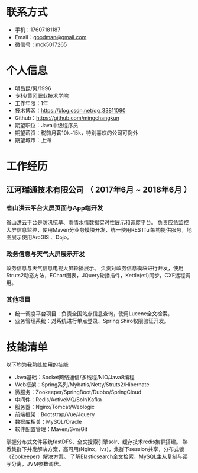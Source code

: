 # 联系方式
- 手机：17607181187
- Email：goodman@gmail.com
- 微信号：mck5017265
# 个人信息
 - 明昌昆/男/1996 
 - 专科/黄冈职业技术学院
 - 工作年限：1年
 - 技术博客：https://blog.csdn.net/qq_33811090
 - Github：https://github.com/mingchangkun
 - 期望职位：Java中级程序员
 - 期望薪资：税前月薪10k~15k，特别喜欢的公司可例外
 - 期望城市：上海

# 工作经历
## 江河瑞通技术有限公司 （ 2017年6月 ~ 2018年6月 ）
###  省山洪云平台大屏页面与App端开发
省山洪云平台是防汛抗旱、雨情水情数据实时性展示和调度平台。
负责应急监控大屏信息监控，使用Maven分业务模块开发，统一使用RESTful架构提供服务，地图展示使用ArcGIS 、Dojo。
### 政务信息与天气大屏展示开发 
政务信息与天气信息电视大屏轮播展示。
负责对政务信息模块进行开发，使用Struts2动态方法，EChart图表，JQuery轮播插件，Kettle(etl)同步，CXF远程调用。

### 其他项目
- 统一调度平台项目：负责全国站点信息查询，使用Lucene全文检索。
- 业务管理系统：对系统进行单点登录、Spring Shiro权限验证开发。

# 技能清单
以下均为我熟练使用的技能
- Java基础：Socket网络通信/多线程/NIO/Java8编程
- Web框架：Spring系列/Mybatis/Netty/Struts2/Hibernate
- 微服务：Zookeeper/SpringBoot/Dubbo/SpringCloud
- 中间件：Redis/ActiveMQ/Solr/Kafka
- 服务器：Nginx/Tomcat/Weblogic
- 前端框架：Bootstrap/Vue/Jquery
- 数据库相关：MySQL/Oracle
- 软件配置管理：Maven/Svn/Git

掌握分布式文件系统fastDFS、全文搜索引擎solr、缓存技术redis集群搭建。
熟悉集群下并发解决方案，高可用(Nginx，lvs)，集群下session共享，分布式锁（Zookeeper）解决方案。
了解Elasticsearch全文检索，MySQL主从复制与读写分离，JVM参数调优。
    
    